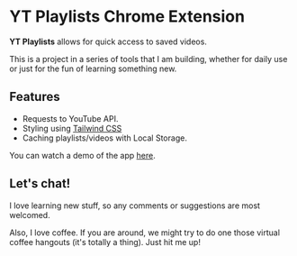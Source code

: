 # YT Playlists Chrome Extension

**YT Playlists** allows for quick access to saved videos.

This is a project in a series of tools that I am building, whether for daily use or just for the fun of learning something new.

## Features

- Requests to YouTube API.
- Styling using [Tailwind CSS](https://tailwindcss.com/)
- Caching playlists/videos with Local Storage.

You can watch a demo of the app [here]().

## Let's chat!

I love learning new stuff, so any comments or suggestions are most welcomed.

Also, I love coffee. If you are around, we might try to do one those virtual coffee hangouts (it's totally a thing). Just hit me up!
